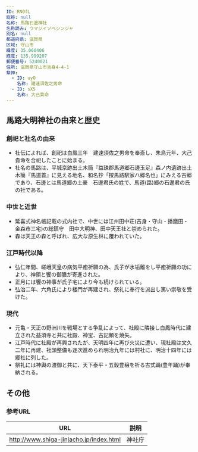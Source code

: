 ```yaml
---
ID: RN0fL
総称: null
名称: 馬路石邊神社
名称読み: ウマジイソベジンジャ
別名: null
都道府県: 滋賀県
区域: 守山市
緯度: 35.060406
経度: 135.999207
郵便番号: 5240021
住所: 滋賀県守山市吉身4-4-1
祭神:
  - ID: uyO
    名称: 建速須佐之男命
  - ID: sX5
    名称: 大己貴命
---
```


## 馬路大明神社の由来と歴史

### 創祀と社名の由来

- 社伝によれば、創祀は白鳳三年　建速須佐之男命を奉斎し、朱鳥元年、大己貴命を合祀したことに始まる。
- 社名の馬路は、平城京跡出土木簡『益珠郡馬道郷石邊玉足』森ノ内遺跡出土木簡『馬道首』に見える地名、和名抄「按馬路駅家ハ郷名也」にみえる古郷であり、石邊とは馬道郷の土豪　石邊君氏の姓で、馬道(路)郷の石邊君の氏の社である。

### 中世と近世

- 延喜式神名帳記載の式内社で、中世には江州田中荘(吉身・守山・播磨田・金森市三宅)の総鎮守　田中大明神、田中天王社と崇められた。
- 森は天王の森と呼ばれ、広大な原生林に覆われていた。

### 江戸時代以降

- 弘仁年間、嵯峨天皇の病気平癒祈願の為、氏子が水垢離をし平癒祈願の功により、神領と饗の御膳が寄進された。
- 正月には饗の神事が氏子宅により今も続けられている。
- 弘治二年、六角氏により楼門が再建され、祭礼に奉行を派出し篤い崇敬を受けた。

### 現代

- 元亀・天正の野洲川を戦場とする争乱によって、社殿に隣接し白鳳時代に建立された益須寺と共に社殿、神宝、古記類を焼失。
- 江戸時代に社殿が再興されたが、天明四年に再び火災に遭い、現社殿は文久二年に再建、社頭整備も逐次進められ明治九年には村社に、明治十四年には郷社に列した。
- 祭礼には神輿の渡御と共に、天下泰平・五穀豊穣を祈る古式踊(豊年踊)が奉納される。

## その他

### 参考URL

| URL                                     | 説明   |
| --------------------------------------- | ------ |
| http://www.shiga-jinjacho.jp/index.html | 神社庁 |
